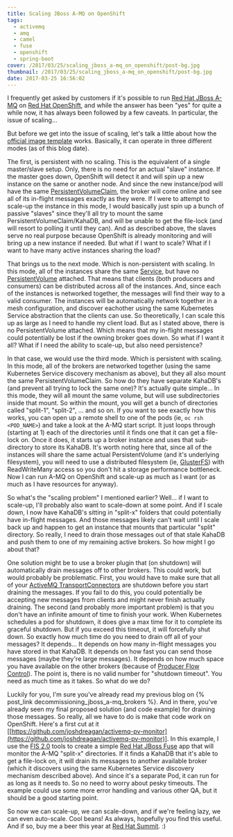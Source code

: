 ```yaml
---
title: Scaling JBoss A-MQ on OpenShift
tags:
  - activemq
  - amq
  - camel
  - fuse
  - openshift
  - spring-boot
cover: /2017/03/25/scaling_jboss_a-mq_on_openshift/post-bg.jpg
thumbnail: /2017/03/25/scaling_jboss_a-mq_on_openshift/post-bg.jpg
date: 2017-03-25 16:56:02
---
```



I frequently get asked by customers if it's possible to run [Red Hat JBoss A-MQ](https://developers.redhat.com/products/amq/overview/) on [Red Hat OpenShift](https://developers.redhat.com/products/openshift/overview/), and while the answer has been "yes" for quite a while now, it has always been followed by a few caveats. In particular, the issue of scaling...<!-- more -->

But before we get into the issue of scaling, let's talk a little about how the [official image template](https://access.redhat.com/documentation/en-us/red_hat_jboss_middleware_for_openshift/3/html-single/red_hat_jboss_a-mq_for_openshift/) works. Basically, it can operate in three different modes (as of this blog date).

The first, is persistent with no scaling. This is the equivalent of a single master/slave setup. Only, there is no need for an actual "slave" instance. If the master goes down, OpenShift will detect it and will spin up a new instance on the same or another node. And since the new instance/pod will have the same [PersistentVolumeClaim](https://kubernetes.io/docs/user-guide/persistent-volumes/#persistentvolumeclaims), the broker will come online and see all of its in-flight messages exactly as they were. If I were to attempt to scale-up the instance in this mode, I would basically just spin up a bunch of passive "slaves" since they'll all try to mount the same PersistentVolumeClaim/KahaDB, and will be unable to get the file-lock (and will resort to polling it until they can). And as described above, the slaves serve no real purpose because OpenShift is already monitoring and will bring up a new instance if needed. But what if I want to scale? What if I want to have many active instances sharing the load?

That brings us to the next mode. Which is non-persistent with scaling. In this mode, all of the instances share the same [Service](https://kubernetes.io/docs/user-guide/services/), but have no [PersistentVolume](https://kubernetes.io/docs/user-guide/persistent-volumes) attached. That means that clients (both producers and consumers) can be distributed across all of the instances. And, since each of the instances is networked together, the messages will find their way to a valid consumer. The instances will be automatically network together in a mesh configuration, and discover eachother using the same Kubernetes Service abstraction that the clients can use. So theoretically, I can scale this up as large as I need to handle my client load. But as I stated above, there is no PersistentVolume attached. Which means that my in-flight messages could potentially be lost if the owning broker goes down. So what if I want it all? What if I need the ability to scale-up, but also need persistence?

In that case, we would use the third mode. Which is persistent with scaling. In this mode, all of the brokers are networked together (using the same Kubernetes Service discovery mechanism as above), but they all also mount the same PersistentVolumeClaim. So how do they have separate KahaDB's (and prevent all trying to lock the same one)? It's actually quite simple... In this mode, they will all mount the same volume, but will use subdirectories inside that mount. So within the mount, you will get a bunch of directories called "split-1", "split-2", ... and so on. If you want to see exactly how this works, you can open up a remote shell to one of the pods (ie, `oc rsh <POD_NAME>`) and take a look at the A-MQ start script. It just loops through (starting at 1) each of the directories until it finds one that it can get a file-lock on. Once it does, it starts up a broker instance and uses that sub-directory to store its KahaDB. It's worth noting here that, since all of the instances will share the same actual PersistentVolume (and it's underlying filesystem), you will need to use a distributed filesystem (ie, [GlusterFS](https://www.gluster.org/)) with ReadWriteMany access so you don't hit a storage performance bottleneck. Now I can run A-MQ on OpenShift and scale-up as much as I want (or as much as I have resources for anyway).

So what's the "scaling problem" I mentioned earlier? Well... if I want to scale-up, I'll probably also want to scale-down at some point. And if I scale down, I now have KahaDB's sitting in "split-x" folders that could potentially have in-flight messages. And those messages likely can't wait until I scale back up and happen to get an instance that mounts that particular "split" directory. So really, I need to drain those messages out of that stale KahaDB and push them to one of my remaining active brokers. So how might I go about that?

One solution might be to use a broker plugin that (on shutdown) will automatically drain messages off to other brokers. This could work, but would probably be problematic. First, you would have to make sure that all of your [ActiveMQ TransportConnectors](http://activemq.apache.org/configuring-version-5-transports.html) are shutdown before you start draining the messages. If you fail to do this, you could potentially be accepting new messages from clients and might never finish actually draining. The second (and probably more important problem) is that you don't have an infinite amount of time to finish your work. When Kubernetes schedules a pod for shutdown, it does give a max time for it to complete its graceful shutdown. But if you exceed this timeout, it will forcefully shut down. So exactly how much time do you need to drain off all of your messages? It depends... It depends on how many in-flight messages you have stored in that KahaDB. It depends on how fast you can send those messages (maybe they're large messages). It depends on how much space you have available on the other brokers (because of [Producer Flow Control](http://activemq.apache.org/producer-flow-control.html)). The point is, there is no valid number for "shutdown timeout". You need as much time as it takes. So what do we do?

Luckily for you, I'm sure you've already read my previous blog on {% post_link decommissioning_jboss_a-mq_brokers %}. And in there, you've already seen my final proposed solution (and code example) for draining those messages. So really, all we have to do is make that code work on OpenShift. Here's a first cut at it [[https://github.com/joshdreagan/activemq-pv-monitor](https://github.com/joshdreagan/activemq-pv-monitor)]. In this example, I use the [FIS 2.0](https://access.redhat.com/documentation/en-us/red_hat_jboss_middleware_for_openshift/3/html-single/red_hat_jboss_fuse_integration_services_2.0_for_openshift/) tools to create a simple [Red Hat JBoss Fuse](https://developers.redhat.com/products/fuse/overview/) app that will monitor the A-MQ "split-x" directories. If it finds a KahaDB that it's able to get a file-lock on, it will drain its messages to another available broker (which it discovers using the same Kubernetes Service discovery mechanism described above). And since it's a separate Pod, it can run for as long as it needs to. So no need to worry about pesky timeouts. The example could use some more error handling and various other QA, but it should be a good starting point.

So now we can scale-up, we can scale-down, and if we're feeling lazy, we can even auto-scale. Cool beans! As always, hopefully you find this useful. And if so, buy me a beer this year at [Red Hat Summit](https://www.redhat.com/en/summit/2017). :)
